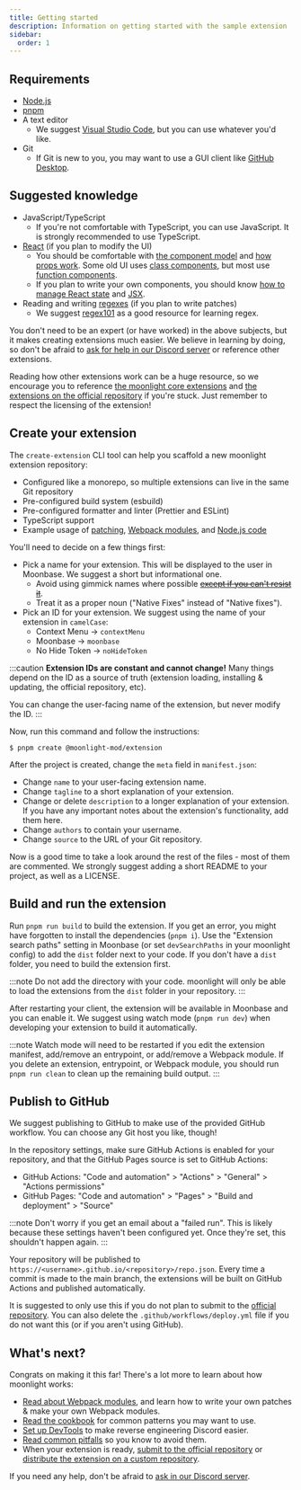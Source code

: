 ```yaml
---
title: Getting started
description: Information on getting started with the sample extension
sidebar:
  order: 1
---
```


## Requirements

- [Node.js](https://nodejs.org/en)
- [pnpm](https://pnpm.io)
- A text editor
  - We suggest [Visual Studio Code](https://code.visualstudio.com/), but you can use whatever you'd like.
- Git
  - If Git is new to you, you may want to use a GUI client like [GitHub Desktop](https://github.com/apps/desktop).

## Suggested knowledge

- JavaScript/TypeScript
  - If you're not comfortable with TypeScript, you can use JavaScript. It is strongly recommended to use TypeScript.
- [React](https://react.dev/) (if you plan to modify the UI)
  - You should be comfortable with [the component model](https://react.dev/learn/your-first-component) and [how props work](https://react.dev/learn/passing-props-to-a-component). Some old UI uses [class components](https://react.dev/reference/react/Component), but most use [function components](https://react.dev/learn/your-first-component#defining-a-component).
  - If you plan to write your own components, you should know [how to manage React state](https://react.dev/learn/managing-state) and [JSX](https://react.dev/learn/writing-markup-with-jsx).
- Reading and writing [regexes](https://en.wikipedia.org/wiki/Regular_expression) (if you plan to write patches)
  - We suggest [regex101](https://regex101.com/) as a good resource for learning regex.

You don't need to be an expert (or have worked) in the above subjects, but it makes creating extensions much easier. We believe in learning by doing, so don't be afraid to [ask for help in our Discord server](https://discord.gg/FdZBTFCP6F) or reference other extensions.

Reading how other extensions work can be a huge resource, so we encourage you to reference [the moonlight core extensions](https://github.com/moonlight-mod/moonlight/tree/main/packages/core-extensions/src) and [the extensions on the official repository](https://github.com/moonlight-mod/extensions/tree/main/exts) if you're stuck. Just remember to respect the licensing of the extension!

## Create your extension

The `create-extension` CLI tool can help you scaffold a new moonlight extension repository:

- Configured like a monorepo, so multiple extensions can live in the same Git repository
- Pre-configured build system (esbuild)
- Pre-configured formatter and linter (Prettier and ESLint)
- TypeScript support
- Example usage of [patching](/ext-dev/webpack#patching), [Webpack modules](/ext-dev/webpack#webpack-module-insertion), and [Node.js code](/ext-dev/cookbook#extension-entrypoints)

You'll need to decide on a few things first:

- Pick a name for your extension. This will be displayed to the user in Moonbase. We suggest a short but informational one.
  - Avoid using gimmick names where possible ~~[except if you can't resist it](https://github.com/moonlight-mod/moonlight/tree/main/packages/core-extensions/src/spacepack)~~.
  - Treat it as a proper noun ("Native Fixes" instead of "Native fixes").
- Pick an ID for your extension. We suggest using the name of your extension in `camelCase`:
  - Context Menu -> `contextMenu`
  - Moonbase -> `moonbase`
  - No Hide Token -> `noHideToken`

:::caution
**Extension IDs are constant and cannot change!** Many things depend on the ID as a source of truth (extension loading, installing & updating, the official repository, etc).

You can change the user-facing name of the extension, but never modify the ID.
:::

Now, run this command and follow the instructions:

```shell
$ pnpm create @moonlight-mod/extension
```

After the project is created, change the `meta` field in `manifest.json`:

- Change `name` to your user-facing extension name.
- Change `tagline` to a short explanation of your extension.
- Change or delete `description` to a longer explanation of your extension. If you have any important notes about the extension's functionality, add them here.
- Change `authors` to contain your username.
- Change `source` to the URL of your Git repository.

Now is a good time to take a look around the rest of the files - most of them are commented. We strongly suggest adding a short README to your project, as well as a LICENSE.

## Build and run the extension

Run `pnpm run build` to build the extension. If you get an error, you might have forgotten to install the dependencies (`pnpm i`). Use the "Extension search paths" setting in Moonbase (or set `devSearchPaths` in your moonlight config) to add the `dist` folder next to your code. If you don't have a `dist` folder, you need to build the extension first.

:::note
Do not add the directory with your code. moonlight will only be able to load the extensions from the `dist` folder in your repository.
:::

After restarting your client, the extension will be available in Moonbase and you can enable it. We suggest using watch mode (`pnpm run dev`) when developing your extension to build it automatically.

:::note
Watch mode will need to be restarted if you edit the extension manifest, add/remove an entrypoint, or add/remove a Webpack module. If you delete an extension, entrypoint, or Webpack module, you should run `pnpm run clean` to clean up the remaining build output.
:::

## Publish to GitHub

We suggest publishing to GitHub to make use of the provided GitHub workflow. You can choose any Git host you like, though!

In the repository settings, make sure GitHub Actions is enabled for your repository, and that the GitHub Pages source is set to GitHub Actions:

- GitHub Actions: "Code and automation" > "Actions" > "General" > "Actions permissions"
- GitHub Pages: "Code and automation" > "Pages" > "Build and deployment" > "Source"

:::note
Don't worry if you get an email about a "failed run". This is likely because these settings haven't been configured yet. Once they're set, this shouldn't happen again.
:::

Your repository will be published to `https://<username>.github.io/<repository>/repo.json`. Every time a commit is made to the main branch, the extensions will be built on GitHub Actions and published automatically.

It is suggested to only use this if you do not plan to submit to the [official repository](/ext-dev/official-repository). You can also delete the `.github/workflows/deploy.yml` file if you do not want this (or if you aren't using GitHub).

## What's next?

Congrats on making it this far! There's a lot more to learn about how moonlight works:

- [Read about Webpack modules](/ext-dev/webpack), and learn how to write your own patches & make your own Webpack modules.
- [Read the cookbook](/ext-dev/cookbook) for common patterns you may want to use.
- [Set up DevTools](/ext-dev/devtools) to make reverse engineering Discord easier.
- [Read common pitfalls](/ext-dev/pitfalls) so you know to avoid them.
- When your extension is ready, [submit to the official repository](/ext-dev/official-repository) or [distribute the extension on a custom repository](#publish-to-github).

If you need any help, don't be afraid to [ask in our Discord server](https://discord.gg/FdZBTFCP6F).
